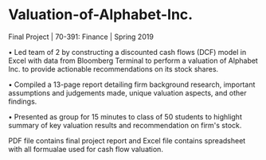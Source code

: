 # Valuation-of-Alphabet-Inc.
Final Project | 70-391: Finance | Spring 2019

•	Led team of 2 by constructing a discounted cash flows (DCF) model in Excel with data from Bloomberg Terminal to perform a valuation of Alphabet Inc. to provide actionable recommendations on its stock shares. 

• Compiled a 13-page report detailing firm background research, important assumptions and judgements made, unique valuation aspects, and other findings.

•	Presented as group for 15 minutes to class of 50 students to highlight summary of key valuation results and recommendation on firm's stock.

PDF file contains final project report and Excel file contains spreadsheet with all formualae used for cash flow valuation.
